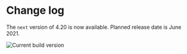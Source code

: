 # Change log

The `next` version of 4.20 is now available.  Planned release date is June 2021.

![Current build version](https://img.shields.io/npm/v/arcgis-js-api/next?label=Current%20build)
